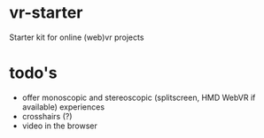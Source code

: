 # vr-starter
Starter kit for online (web)vr projects

# todo's

-   offer monoscopic and stereoscopic (splitscreen, HMD WebVR if available) experiences
-   crosshairs (?)
-   video in the browser